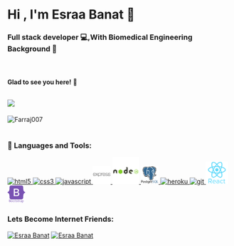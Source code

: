 <header><h1 align="left">Hi , I'm Esraa Banat 🤝</h1>
<h3 align="left">Full stack developer 💻,With Biomedical Engineering Background 🔧</h3></header>

**Glad to see you here!** :star_struck: 
<body>

<br>
 <img  src="https://github-readme-stats.vercel.app/api?username=EsraaBanat&show_icons=true&theme=highcontrast"width='500'/>
</a></div>
<br>
<br>
  <img  src="https://github-readme-stats.vercel.app/api/top-langs/?username=EsraaBanat&theme=dark&hide_border=true" alt="Farraj007" width='500'/>
 <br>
<br>
<h3 align="left">🔧 Languages and Tools:</h3>
<p align="left">
<!--  HTML LOGO -->
    <a href="https://www.w3.org/html/" target="_blank"> <img src="https://www.svgrepo.com/show/303205/html-5-logo.svg" alt="html5" width="40" height="40"/> </a>
 <!--  CSS LOGO -->
    <a href="https://www.w3schools.com/css/" target="_blank"> <img src="https://www.svgrepo.com/show/303481/css-3-logo.svg" alt="css3" width="40" height="40"/> </a>
 <!--  JS LOGO -->
    <a href="https://developer.mozilla.org/en-US/docs/Web/JavaScript" target="_blank"> <img src="https://www.svgrepo.com/show/303206/javascript-logo.svg" alt="javascript" width="40" height="40"/> </a>
 <!--  EXPRESS LOGO -->
    <a href="https://expressjs.com" target="_blank" rel="noreferrer"> <img src="https://raw.githubusercontent.com/devicons/devicon/master/icons/express/express-original-wordmark.svg" alt="express" width="40" height="40"/> </a>
    <!--       NODE JS LOGO -->
     <a href="https://nodejs.org" target="_blank" rel="noreferrer"> <img src="https://raw.githubusercontent.com/devicons/devicon/master/icons/nodejs/nodejs-original-wordmark.svg" alt="nodejs" width="60" height="60"/> </a> 
 <!--  POSTGRES LOGO -->
 <a href="https://www.postgresql.org" target="_blank" rel="noreferrer"> <img src="https://raw.githubusercontent.com/devicons/devicon/master/icons/postgresql/postgresql-original-wordmark.svg" alt="postgresql" width="40" height="40"/> </a> 
 <!--  Heroku LOGO -->
    <a href="https://heroku.com" target="_blank" rel="noreferrer"> <img src="https://www.vectorlogo.zone/logos/heroku/heroku-icon.svg" alt="heroku" width="40" height="40"/> </a>
 <!--  GIT LOGO -->
    <a href="https://git-scm.com/" target="_blank" rel="noreferrer"> <img src="https://www.vectorlogo.zone/logos/git-scm/git-scm-icon.svg" alt="git" width="40" height="40"/> </a>
 <!--  REACT LOGO  -->
      <a href="https://reactjs.org/" target="_blank" rel="noreferrer"> <img src="https://raw.githubusercontent.com/devicons/devicon/master/icons/react/react-original-wordmark.svg" alt="react" width="50" height="50"/> </a> 
<!--       NODE JS LOGO -->
<!--      <a href="https://nodejs.org" target="_blank"> <img src="https://www.svgrepo.com/show/373929/node.svg" alt="nodejs" width="40" height="40"/> </a> -->
<!--      BOOTSRAP LOGO -->
     <a href="https://getbootstrap.com" target="_blank" rel="noreferrer"> <img src="https://raw.githubusercontent.com/devicons/devicon/master/icons/bootstrap/bootstrap-plain-wordmark.svg" alt="bootstrap" width="40" height="40"/></a>
  
 
 

</p>
</body>
<footer>
<h3 >Lets Become Internet Friends:</h3>
<div align="left">
<p><a href="https://www.linkedin.com/in/esraa-banat-044283136/" target="blank"><img align="center" src="https://www.svgrepo.com/show/176736/linkedin-social-media.svg" alt="Esraa Banat" height="30" width="40" /></a> <a href="mailto:esraa.bnt96@gmail.com" target="blank"><img align="center" src="https://www.svgrepo.com/show/49695/mail.svg" alt="Esraa Banat" height="30" width="40" /></a></p>
</div>


</footer>
